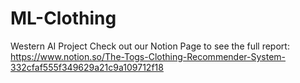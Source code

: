 # ML-Clothing
Western AI Project
Check out our Notion Page to see the full report: https://www.notion.so/The-Togs-Clothing-Recommender-System-332cfaf555f349629a21c9a109712f18

